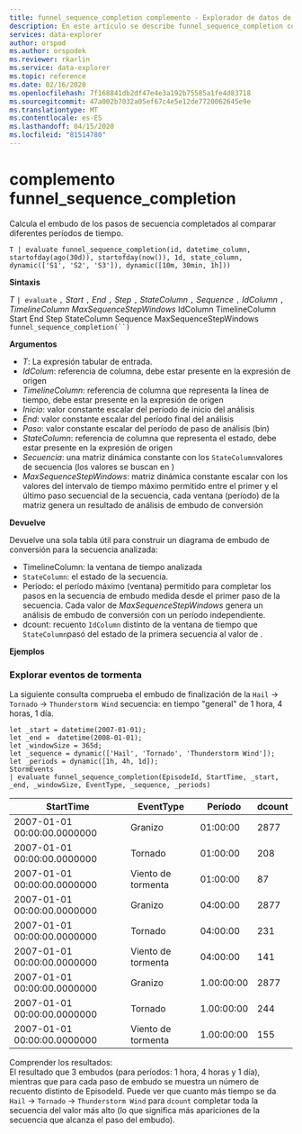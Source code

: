 ```yaml
---
title: funnel_sequence_completion complemento - Explorador de datos de Azure Microsoft Docs
description: En este artículo se describe funnel_sequence_completion complemento en Azure Data Explorer.
services: data-explorer
author: orspod
ms.author: orspodek
ms.reviewer: rkarlin
ms.service: data-explorer
ms.topic: reference
ms.date: 02/16/2020
ms.openlocfilehash: 7f168841db2df47e4e3a192b75585a1fe4d83718
ms.sourcegitcommit: 47a002b7032a05ef67c4e5e12de7720062645e9e
ms.translationtype: MT
ms.contentlocale: es-ES
ms.lasthandoff: 04/15/2020
ms.locfileid: "81514780"
---
```

# <a name="funnel_sequence_completion-plugin"></a>complemento funnel_sequence_completion

Calcula el embudo de los pasos de secuencia completados al comparar diferentes períodos de tiempo.

```kusto
T | evaluate funnel_sequence_completion(id, datetime_column, startofday(ago(30d)), startofday(now()), 1d, state_column, dynamic(['S1', 'S2', 'S3']), dynamic([10m, 30min, 1h]))
```

**Sintaxis**

*T* `| evaluate` `,` *Start* `,` *End* `,` *Step* `,` *StateColumn* `,` *Sequence* `,` *IdColumn* `,` *TimelineColumn* *MaxSequenceStepWindows* IdColumn TimelineColumn Start End Step StateColumn Sequence MaxSequenceStepWindows `funnel_sequence_completion(``)`

**Argumentos**

* *T*: La expresión tabular de entrada.
* *IdColum*: referencia de columna, debe estar presente en la expresión de origen
* *TimelineColumn*: referencia de columna que representa la línea de tiempo, debe estar presente en la expresión de origen
* *Inicio*: valor constante escalar del período de inicio del análisis
* *End*: valor constante escalar del período final del análisis
* *Paso*: valor constante escalar del período de paso de análisis (bin) 
* *StateColumn*: referencia de columna que representa el estado, debe estar presente en la expresión de origen
* *Secuencia*: una matriz dinámica constante con los `StateColumn`valores de secuencia (los valores se buscan en )
* *MaxSequenceStepWindows*: matriz dinámica constante escalar con los valores del intervalo de tiempo máximo permitido entre el primer y el último paso secuencial de la secuencia, cada ventana (período) de la matriz genera un resultado de análisis de embudo de conversión

**Devuelve**

Devuelve una sola tabla útil para construir un diagrama de embudo de conversión para la secuencia analizada:

* TimelineColumn: la ventana de tiempo analizada
* `StateColumn`: el estado de la secuencia.
* Período: el período máximo (ventana) permitido para completar los pasos en la secuencia de embudo medida desde el primer paso de la secuencia. Cada valor de *MaxSequenceStepWindows* genera un análisis de embudo de conversión con un período independiente. 
* dcount: recuento `IdColumn` distinto de la ventana de tiempo que `StateColumn`pasó del estado de la primera secuencia al valor de .

**Ejemplos**

### <a name="exploring-storm-events"></a>Explorar eventos de tormenta 

La siguiente consulta comprueba el embudo de finalización de la `Hail`  ->  `Tornado`  ->  `Thunderstorm Wind` secuencia: en tiempo "general" de 1 hora, 4 horas, 1 día. 

```kusto
let _start = datetime(2007-01-01);
let _end =  datetime(2008-01-01);
let _windowSize = 365d;
let _sequence = dynamic(['Hail', 'Tornado', 'Thunderstorm Wind']);
let _periods = dynamic([1h, 4h, 1d]);
StormEvents
| evaluate funnel_sequence_completion(EpisodeId, StartTime, _start, _end, _windowSize, EventType, _sequence, _periods) 
```

|StartTime|EventType|Período|dcount|
|---|---|---|---|
|2007-01-01 00:00:00.0000000|Granizo|01:00:00|2877|
|2007-01-01 00:00:00.0000000|Tornado|01:00:00|208|
|2007-01-01 00:00:00.0000000|Viento de tormenta|01:00:00|87|
|2007-01-01 00:00:00.0000000|Granizo|04:00:00|2877|
|2007-01-01 00:00:00.0000000|Tornado|04:00:00|231|
|2007-01-01 00:00:00.0000000|Viento de tormenta|04:00:00|141|
|2007-01-01 00:00:00.0000000|Granizo|1.00:00:00|2877|
|2007-01-01 00:00:00.0000000|Tornado|1.00:00:00|244|
|2007-01-01 00:00:00.0000000|Viento de tormenta|1.00:00:00|155|

Comprender los resultados:  
El resultado que 3 embudos (para períodos: 1 hora, 4 horas y 1 día), mientras que para cada paso de embudo se muestra un número de recuento distinto de EpisodeId. Puede ver que cuanto más tiempo se da `Hail`  ->  `Tornado`  ->  `Thunderstorm Wind` para `dcount` completar toda la secuencia del valor más alto (lo que significa más apariciones de la secuencia que alcanza el paso del embudo).
